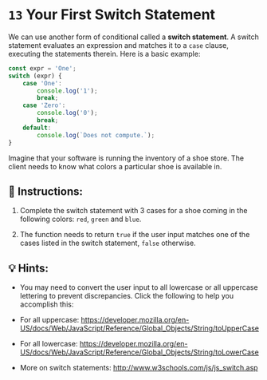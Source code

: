 # `13` Your First Switch Statement

We can use another form of conditional called a **switch statement**.  A switch statement evaluates an expression and matches it to a `case` clause, executing the statements therein.  Here is a basic example:

```js
const expr = 'One';
switch (expr) {
    case 'One':
        console.log('1');
        break;
    case 'Zero':
        console.log('0');
        break;
    default:
        console.log(`Does not compute.`);    
}
```

Imagine that your software is running the inventory of a shoe store. The client needs to know what colors a particular shoe is available in.

## 📝 Instructions:

1. Complete the switch statement with 3 cases for a shoe coming in the following colors: `red`, `green` and `blue`.

2. The function needs to return `true` if the user input matches one of the cases listed in the switch statement, `false` otherwise.

## 💡 Hints:

+ You may need to convert the user input to all lowercase or all uppercase lettering to prevent discrepancies.  Click the following to help you accomplish this:

+ For all uppercase: https://developer.mozilla.org/en-US/docs/Web/JavaScript/Reference/Global_Objects/String/toUpperCase

+ For all lowercase: https://developer.mozilla.org/en-US/docs/Web/JavaScript/Reference/Global_Objects/String/toLowerCase

+ More on switch statements: http://www.w3schools.com/js/js_switch.asp
